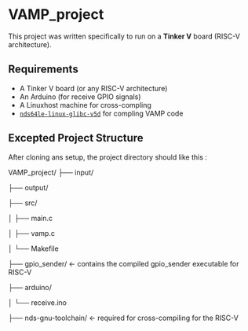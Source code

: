 # VAMP_project

This project was written specifically to run on a **Tinker V** board (RISC-V architecture).

## Requirements

- A Tinker V board (or any RISC-V architecture)
- An Arduino (for receive GPIO signals)
- A Linuxhost machine for cross-compling
- [`nds64le-linux-glibc-v5d`](https://github.com/andestech/nds-gnu-toolchain) for compling VAMP code

## Excepted Project Structure

After cloning ans setup, the project directory should like this :

VAMP_project/
├── input/

├── output/

├── src/

│ ├── main.c

│ ├── vamp.c

│ └── Makefile

├── gpio_sender/ ← contains the compiled gpio_sender executable for RISC-V

├── arduino/

│ └── receive.ino

├── nds-gnu-toolchain/ ← required for cross-compiling for the RISC-V
